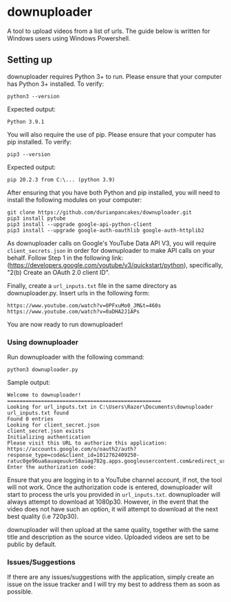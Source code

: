 # downuploader

A tool to upload videos from a list of urls.
The guide below is written for Windows users using Windows Powershell.

## Setting up
downuploader requires Python 3+ to run. Please ensure that your computer has Python 3+ installed.
To verify:
```
python3 --version
```
Expected output:
```
Python 3.9.1
```
You will also require the use of pip. Please ensure that your computer has pip installed.
To verify:
```
pip3 --version
```
Expected output:
```
pip 20.2.3 from C:\... (python 3.9)
```
After ensuring that you have both Python and pip installed, you will need to install the following modules on your computer:
```
git clone https://github.com/durianpancakes/downuploader.git
pip3 install pytube
pip3 install --upgrade google-api-python-client
pip3 install --upgrade google-auth-oauthlib google-auth-httplib2
```
As downuploader calls on Google's YouTube Data API V3, you will require `client_secrets.json` in order for downuploader to make API calls on your behalf. Follow Step 1 in the following link: (https://developers.google.com/youtube/v3/quickstart/python), specifically, "2(b) Create an OAuth 2.0 client ID".

Finally, create a `url_inputs.txt` file in the same directory as downuploader.py. Insert urls in the following form:
```
https://www.youtube.com/watch?v=0PFxuMo0_JM&t=460s
https://www.youtube.com/watch?v=0aDHA2J1APs
```
You are now ready to run downuploader! 

### Using downuploader
Run downuploader with the following command:
```
python3 downuploader.py
```
Sample output:
```
Welcome to downuploader!
==================================================
Looking for url_inputs.txt in C:\Users\Razer\Documents\downuploader
url_inputs.txt found
Found 0 entries
Looking for client_secret.json
client_secret.json exists
Initializing authentication
Please visit this URL to authorize this application: https://accounts.google.com/o/oauth2/auth?response_type=code&client_id=1012762409250-ratuc0ge96ua6auaqeuukr58auag782g.apps.googleusercontent.com&redirect_uri=urn%3Aietf%3Awg%3Aoauth%3A2.0%3Aoob&scope=https%3A%2F%2Fwww.googleapis.com%2Fauth%2Fyoutube.upload&state=AXWNF6N7TTG6EsgUCm89K8W0BVsTUE&prompt=consent&access_type=offline
Enter the authorization code:
```
Ensure that you are logging in to a YouTube channel account, if not, the tool will not work. 
Once the authorization code is entered, downuploader will start to process the urls you provided in `url_inputs.txt`. 
downuploader will always attempt to download at 1080p30. However, in the event that the video does not have such an option, it will attempt to download at the next best quality (i.e 720p30). 

downuploader will then upload at the same quality, together with the same title and description as the source video. Uploaded videos are set to be public by default.

### Issues/Suggestions
If there are any issues/suggestions with the application, simply create an issue on the issue tracker and I will try my best to address them as soon as possible.


